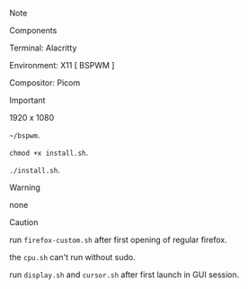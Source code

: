 > [!NOTE]
> Components
> 
> Terminal: Alacritty
> 
> Environment: X11 [ BSPWM ]
> 
> Compositor: Picom

> [!IMPORTANT]
>
> 1920 x 1080
>
> `~/bspwm`.
> 
> `chmod +x install.sh`.
> 
> `./install.sh`.

> [!WARNING]
> none

> [!CAUTION]
> run `firefox-custom.sh` after first opening of regular firefox.
> 
> the `cpu.sh` can't run without sudo.
> 
> run `display.sh` and `cursor.sh` after first launch in GUI session.
